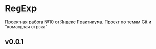 #  [RegExp](Kventista.github.io/form/)

Проектная работа №10 от Яндекс Практикума. Проект по темам Git и "командная строка"

## v0.0.1


